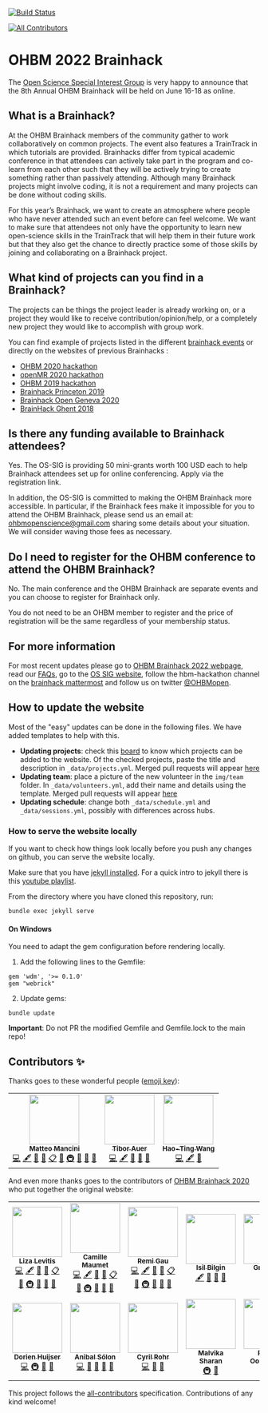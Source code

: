 [![Build Status](https://www.travis-ci.com/ohbm/hackathon2022.svg?branch=main)](https://www.travis-ci.com/ohbm/hackathon2022)
<!-- ALL-CONTRIBUTORS-BADGE:START - Do not remove or modify this section -->
[![All Contributors](https://img.shields.io/badge/all_contributors-12-orange.svg?style=flat-square)](#contributors-)
<!-- ALL-CONTRIBUTORS-BADGE:END -->

# OHBM 2022 Brainhack

The [Open Science Special Interest Group](https://ossig.netlify.com/) is very happy to announce that the 8th Annual OHBM Brainhack will be held on June 16-18 as online.

## What is a Brainhack?

At the OHBM Brainhack members of the community gather to work collaboratively on common projects. The event also features a TrainTrack in which tutorials are provided. Brainhacks differ from typical academic conference in that attendees can actively take part in the program and co-learn from each other such that they will be actively trying to create something rather than passively attending. Although many Brainhack projects might involve coding, it is not a requirement and many projects can be done without coding skills.

For this year’s Brainhack, we want to create an atmosphere where people who have never attended such an event before can feel welcome. We want to make sure that attendees not only have the opportunity to learn new open-science skills in the TrainTrack that will help them in their future work but that they also get the chance to directly practice some of those skills by joining and collaborating on a Brainhack project.

## What kind of projects can you find in a Brainhack?

The projects can be things the project leader is already working on, or a project they would like to receive contribution/opinion/help, or a completely new project they would like to accomplish with group work.

You can find example of projects listed in the different [brainhack events](http://www.brainhack.org/) or directly on the websites of previous Brainhacks :

-   [OHBM 2020 hackathon](https://github.com/ohbm/hackathon2020/issues)
-   [openMR 2020 hackathon](https://github.com/OpenMRBenelux/openmrb2020-hackathon/issues)
-   [OHBM 2019 hackathon](https://github.com/ohbm/hackathon2019/issues)
-   [Brainhack Princeton 2019](https://github.com/brainhack-princeton/brainhack-princeton-2019)
-   [Brainhack Open Geneva 2020](https://brainhack.ch/#portfolio)
-   [BrainHack Ghent 2018](https://brainhackghent.github.io)

## Is there any funding available to Brainhack attendees?

Yes. The OS-SIG is providing 50 mini-grants worth 100 USD each to help Brainhack attendees set up for online conferencing. Apply via the registration link.

In addition, the OS-SIG is committed to making the OHBM Brainhack more accessible. In particular, if the Brainhack fees make it impossible for you to attend the OHBM Brainhack, please send us an email at: ohbmopenscience@gmail.com sharing some details about your situation. We will consider waving those fees as necessary.

## Do I need to register for the OHBM conference to attend the OHBM Brainhack?

No.
The main conference and the OHBM Brainhack are separate events and you can choose to register for Brainhack only.

You do not need to be an OHBM member to register and the price of registration will be the same regardless of your membership status.

## For more information

For most recent updates please go to [OHBM Brainhack 2022 webpage](https://ohbm.github.io/hackathon2022), read our [FAQs](https://ohbm.github.io/hackathon2022/FAQ/), go to the [OS SIG website](https://ossig.netlify.com/), follow the hbm-hackathon channel on the [brainhack mattermost](https://mattermost.brainhack.org/signup_user_complete/?id=orpd9qqjb7gqpnwg5k1fdagrq) and follow us on twitter [@OHBMopen](https://twitter.com/ohbmopen).

## How to update the website

Most of the "easy" updates can be done in the following files. We have added templates to help with this.

-   **Updating projects**: check this [board](https://github.com/ohbm/hackathon2022/projects/2) to know which projects can be added to the website. Of the checked projects, paste the title and description in `_data/projects.yml`. Merged pull requests will appear [here](https://ohbm.github.io/hackathon2022/hackathon/)
-   **Updating team**: place a picture of the new volunteer in the `img/team` folder. In `_data/volunteers.yml`, add their name and details using the template. Merged pull requests will appear [here](https://ohbm.github.io/hackathon2022/team/)
-   **Updating schedule**: change both `_data/schedule.yml` and `_data/sessions.yml`, possibly with differences across hubs.

### How to serve the website locally

If you want to check how things look locally before you push any changes on github, you can serve the website locally.

Make sure that you have [jekyll installed](https://jekyllrb.com/docs/installation/). For a quick intro to jekyll there is this [youtube playlist](https://www.youtube.com/watch?v=T1itpPvFWHI&list=PLLAZ4kZ9dFpOPV5C5Ay0pHaa0RJFhcmcB).

From the directory where you have cloned this repository, run:
```
bundle exec jekyll serve
```
#### On Windows ###
You need to adapt the gem configuration before rendering locally.

1. Add the following lines to the Gemfile:
```
gem 'wdm', '>= 0.1.0'
gem "webrick"
```
2. Update gems:
```
bundle update
```
**Important**: Do not PR the modified Gemfile and Gemfile.lock to the main repo!

## Contributors ✨

Thanks goes to these wonderful people ([emoji key](https://allcontributors.org/docs/en/emoji-key)):

<!-- ALL-CONTRIBUTORS-LIST:START - Do not remove or modify this section -->
<!-- prettier-ignore-start -->
<!-- markdownlint-disable -->
<table>
  <tr>
    <td align="center"><a href="https://github.com/matteomancini"><img src="https://avatars.githubusercontent.com/u/29856041?v=4" width="100px;" alt=""/><br /><sub><b>Matteo Mancini</b></sub></a><br /><a href="https://github.com/ohbm/hackathon2022/commits?author=matteomancini" title="Code">💻</a> <a href="#content-matteomancini" title="Content">🖋</a> <a href="https://github.com/ohbm/hackathon2022/commits?author=matteomancini" title="Documentation">📖</a> <a href="#design-matteomancini" title="Design">🎨</a> <a href="#eventOrganizing-matteomancini" title="Event Organizing">📋</a> <a href="#ideas-matteomancini" title="Ideas, Planning, & Feedback">🤔</a> <a href="#infra-matteomancini" title="Infrastructure (Hosting, Build-Tools, etc)">🚇</a> <a href="#maintenance-matteomancini" title="Maintenance">🚧</a> <a href="https://github.com/ohbm/hackathon2022/pulls?q=is%3Apr+reviewed-by%3Amatteomancini" title="Reviewed Pull Requests">👀</a> <a href="#projectManagement-matteomancini" title="Project Management">📆</a></td>
    <td align="center"><a href="https://github.com/tiborauer"><img src="https://avatars.githubusercontent.com/u/4816041?v=4" width="100px;" alt=""/><br /><sub><b>Tibor Auer</b></sub></a><br /><a href="https://github.com/ohbm/hackathon2022/commits?author=tiborauer" title="Code">💻</a> <a href="#content-tiborauer" title="Content">🖋</a> <a href="https://github.com/ohbm/hackathon2022/commits?author=tiborauer" title="Documentation">📖</a> <a href="#ideas-tiborauer" title="Ideas, Planning, & Feedback">🤔</a>  <a href="https://github.com/ohbm/hackathon2022/pulls?q=is%3Apr+reviewed-by%3Atiborauer" title="Reviewed Pull Requests">👀</a> </td>
    <td align="center"><a href="https://github.com/htwangtw"><img src="https://avatars.githubusercontent.com/u/13743617?v=4" width="100px;" alt=""/><br /><sub><b>Hao-Ting Wang</b></sub></a><br /><a href="https://github.com/ohbm/hackathon2022/commits?author=htwangtw" title="Code">💻</a> <a href="#content-htwangtw" title="Content">🖋</a> <a href="https://github.com/ohbm/hackathon2022/commits?author=htwangtw" title="Documentation">📖</a></td>
  </tr>
</table>

<!-- markdownlint-enable -->
<!-- prettier-ignore-end -->
<!-- ALL-CONTRIBUTORS-LIST:END -->

And even more thanks goes to the contributors of [OHBM Brainhack 2020](https://ohbm.github.io/hackathon2020) who put together the original website:

<!-- prettier-ignore-start -->
<!-- markdownlint-disable -->

<table>
  <tr>
    <td align="center"><a href="https://github.com/llevitis"><img src="https://avatars3.githubusercontent.com/u/17363738?v=4" width="100px;" alt=""/><br /><sub><b>Liza Levitis</b></sub></a><br /><a href="https://github.com/ohbm/hackathon2020/commits?author=llevitis" title="Code">💻</a> <a href="#content-llevitis" title="Content">🖋</a> <a href="https://github.com/ohbm/hackathon2020/commits?author=llevitis" title="Documentation">📖</a> <a href="#design-llevitis" title="Design">🎨</a> <a href="#eventOrganizing-llevitis" title="Event Organizing">📋</a> <a href="#ideas-llevitis" title="Ideas, Planning, & Feedback">🤔</a> <a href="#infra-llevitis" title="Infrastructure (Hosting, Build-Tools, etc)">🚇</a> <a href="#maintenance-llevitis" title="Maintenance">🚧</a> <a href="https://github.com/ohbm/hackathon2020/pulls?q=is%3Apr+reviewed-by%3Allevitis" title="Reviewed Pull Requests">👀</a> <a href="#projectManagement-llevitis" title="Project Management">📆</a></td>
    <td align="center"><a href="http://camillemaumet.com"><img src="https://avatars1.githubusercontent.com/u/5374264?v=4" width="100px;" alt=""/><br /><sub><b>Camille Maumet</b></sub></a><br /><a href="https://github.com/ohbm/hackathon2020/commits?author=cmaumet" title="Code">💻</a> <a href="#content-cmaumet" title="Content">🖋</a> <a href="https://github.com/ohbm/hackathon2020/commits?author=cmaumet" title="Documentation">📖</a> <a href="#design-cmaumet" title="Design">🎨</a> <a href="#eventOrganizing-cmaumet" title="Event Organizing">📋</a> <a href="#ideas-cmaumet" title="Ideas, Planning, & Feedback">🤔</a> <a href="#infra-cmaumet" title="Infrastructure (Hosting, Build-Tools, etc)">🚇</a> <a href="#maintenance-cmaumet" title="Maintenance">🚧</a> <a href="https://github.com/ohbm/hackathon2020/pulls?q=is%3Apr+reviewed-by%3Acmaumet" title="Reviewed Pull Requests">👀</a> <a href="#projectManagement-cmaumet" title="Project Management">📆</a></td>
    <td align="center"><a href="https://remi-gau.github.io/"><img src="https://avatars3.githubusercontent.com/u/6961185?v=4" width="100px;" alt=""/><br /><sub><b>Remi Gau</b></sub></a><br /><a href="https://github.com/ohbm/hackathon2020/commits?author=Remi-Gau" title="Code">💻</a> <a href="#content-Remi-Gau" title="Content">🖋</a> <a href="https://github.com/ohbm/hackathon2020/commits?author=Remi-Gau" title="Documentation">📖</a> <a href="#design-Remi-Gau" title="Design">🎨</a> <a href="#eventOrganizing-Remi-Gau" title="Event Organizing">📋</a> <a href="#ideas-Remi-Gau" title="Ideas, Planning, & Feedback">🤔</a> <a href="#infra-Remi-Gau" title="Infrastructure (Hosting, Build-Tools, etc)">🚇</a> <a href="#maintenance-Remi-Gau" title="Maintenance">🚧</a> <a href="https://github.com/ohbm/hackathon2020/pulls?q=is%3Apr+reviewed-by%3ARemi-Gau" title="Reviewed Pull Requests">👀</a> <a href="#projectManagement-Remi-Gau" title="Project Management">📆</a></td>
    <td align="center"><a href="https://twitter.com/complexbrains"><img src="https://avatars1.githubusercontent.com/u/45263281?v=4" width="100px;" alt=""/><br /><sub><b>Isil Bilgin</b></sub></a><br /><a href="#content-complexbrains" title="Content">🖋</a> <a href="https://github.com/ohbm/hackathon2020/commits?author=complexbrains" title="Documentation">📖</a> <a href="#ideas-complexbrains" title="Ideas, Planning, & Feedback">🤔</a> <a href="https://github.com/ohbm/hackathon2020/pulls?q=is%3Apr+reviewed-by%3Acomplexbrains" title="Reviewed Pull Requests">👀</a></td>
    <td align="center"><a href="http://gkiar.github.io"><img src="https://avatars3.githubusercontent.com/u/4883288?v=4" width="100px;" alt=""/><br /><sub><b>Greg Kiar</b></sub></a><br /><a href="https://github.com/ohbm/hackathon2020/commits?author=gkiar" title="Code">💻</a> <a href="#design-gkiar" title="Design">🎨</a></td>
    <td align="center"><a href="https://github.com/sofievdbos"><img src="https://avatars0.githubusercontent.com/u/23309041?v=4" width="100px;" alt=""/><br /><sub><b>Sofie Van Den Bossche</b></sub></a><br /><a href="#content-sofievdbos" title="Content">🖋</a> <a href="https://github.com/ohbm/hackathon2020/commits?author=sofievdbos" title="Documentation">📖</a> <a href="#ideas-sofievdbos" title="Ideas, Planning, & Feedback">🤔</a> <a href="https://github.com/ohbm/hackathon2020/pulls?q=is%3Apr+reviewed-by%3Asofievdbos" title="Reviewed Pull Requests">👀</a></td>
    <td align="center"><a href="https://github.com/jhlegarreta"><img src="https://avatars3.githubusercontent.com/u/5576557?v=4" width="100px;" alt=""/><br /><sub><b>Jon Haitz Legarreta Gorroño</b></sub></a><br /><a href="#content-jhlegarreta" title="Content">🖋</a> <a href="https://github.com/ohbm/hackathon2020/commits?author=jhlegarreta" title="Documentation">📖</a> <a href="#ideas-jhlegarreta" title="Ideas, Planning, & Feedback">🤔</a> <a href="https://github.com/ohbm/hackathon2020/pulls?q=is%3Apr+reviewed-by%3Ajhlegarreta" title="Reviewed Pull Requests">👀</a></td>
  </tr>
  <tr>
    <td align="center"><a href="https://github.com/DorienHuijser"><img src="https://avatars1.githubusercontent.com/u/58177697?v=4" width="100px;" alt=""/><br /><sub><b>Dorien Huijser</b></sub></a><br /><a href="https://github.com/ohbm/hackathon2020/commits?author=DorienHuijser" title="Code">💻</a> <a href="#infra-DorienHuijser" title="Infrastructure (Hosting, Build-Tools, etc)">🚇</a> <a href="#maintenance-DorienHuijser" title="Maintenance">🚧</a> <a href="https://github.com/ohbm/hackathon2020/pulls?q=is%3Apr+reviewed-by%3ADorienHuijser" title="Reviewed Pull Requests">👀</a></td>
    <td align="center"><a href="https://anibalsolon.com/"><img src="https://avatars0.githubusercontent.com/u/562525?v=4" width="100px;" alt=""/><br /><sub><b>Anibal Sólon</b></sub></a><br /><a href="https://github.com/ohbm/hackathon2020/commits?author=anibalsolon" title="Code">💻</a> <a href="https://github.com/ohbm/hackathon2020/commits?author=anibalsolon" title="Documentation">📖</a> <a href="#design-anibalsolon" title="Design">🎨</a> <a href="#ideas-anibalsolon" title="Ideas, Planning, & Feedback">🤔</a> <a href="#maintenance-anibalsolon" title="Maintenance">🚧</a></td>
    <td align="center"><a href="https://ouestcode.com"><img src="https://avatars3.githubusercontent.com/u/6114?v=4" width="100px;" alt=""/><br /><sub><b>Cyril Rohr</b></sub></a><br /><a href="https://github.com/ohbm/hackathon2020/commits?author=crohr" title="Code">💻</a> <a href="#design-crohr" title="Design">🎨</a> <a href="#maintenance-crohr" title="Maintenance">🚧</a></td>
    <td align="center"><a href="https://github.com/malvikasharan"><img src="https://avatars0.githubusercontent.com/u/5370471?v=4" width="100px;" alt=""/><br /><sub><b>Malvika Sharan</b></sub></a><br /><a href="#infra-malvikasharan" title="Infrastructure (Hosting, Build-Tools, etc)">🚇</a> <a href="#ideas-malvikasharan" title="Ideas, Planning, & Feedback">🤔</a></td>
    <td align="center"><a href="https://github.com/robertoostenveld"><img src="https://avatars1.githubusercontent.com/u/899043?v=4" width="100px;" alt=""/><br /><sub><b>Robert Oostenveld</b></sub></a><br /><a href="https://github.com/ohbm/hackathon2020/commits?author=robertoostenveld" title="Code">💻</a> <a href="https://github.com/ohbm/hackathon2020/commits?author=robertoostenveld" title="Documentation">📖</a></td>
  </tr>
</table>

<!-- markdownlint-enable -->
<!-- prettier-ignore-end -->

This project follows the [all-contributors](https://github.com/all-contributors/all-contributors) specification. Contributions of any kind welcome!
